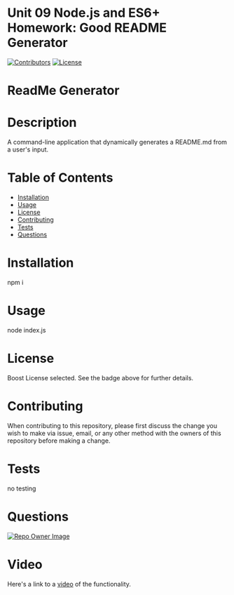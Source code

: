 # Unit 09 Node.js and ES6+ Homework: Good README Generator

[![Contributors](https://img.shields.io/github/contributors/domcotcom/ReadmeGenerator)](https://github.com/domcotcom/ReadmeGenerator/graphs/contributors)
[![License](https://img.shields.io/badge/License-Boost%201.0-lightblue.svg)](https://www.boost.org/LICENSE_1_0.txt)

# ReadMe Generator

# Description
A command-line application that dynamically generates a README.md from a user's input.
# Table of Contents
* [Installation](#Installation)
* [Usage](#Usage)
* [License](#License)
* [Contributing](#Contributing)
* [Tests](#Tests)
* [Questions](#Questions)

# Installation
npm i

# Usage
node index.js

# License
Boost License selected. See the badge above for further details.

# Contributing
When contributing to this repository, please first discuss the change you wish to make via issue, email, or any other method with the owners of this repository before making a change.
# Tests
no testing
# Questions
[![Repo Owner Image](https://avatars.githubusercontent.com/domcotcom?s=100)](mailto:dominikaperkowska@gmail.com)

# Video
Here's a link to a [video](https://drive.google.com/file/d/1yqtFpbTgydKJSj3myqtKgahc1rUamS-o/view) of the functionality.

